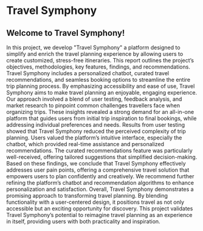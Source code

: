 # Travel Symphony
## Welcome to Travel Symphony!

In this project, we develop "Travel Symphony" a platform designed to simplify and enrich the travel planning experience by allowing users to create customized, stress-free itineraries. This report outlines the project’s objectives, methodologies, key features, findings, and recommendations. Travel Symphony includes a personalized chatbot, curated travel recommendations, and seamless booking options to streamline the entire trip planning process. By emphasizing accessibility and ease of use, Travel Symphony aims to make travel planning an enjoyable, engaging experience.
Our approach involved a blend of user testing, feedback analysis, and market research to pinpoint common challenges travellers face when organizing trips. These insights revealed a strong demand for an all-in-one platform that guides users from initial trip inspiration to final bookings, while addressing individual preferences and needs.
Results from user testing showed that Travel Symphony reduced the perceived complexity of trip planning. Users valued the platform’s intuitive interface, especially the chatbot, which provided real-time assistance and personalized recommendations. The curated recommendations feature was particularly well-received, offering tailored suggestions that simplified decision-making.
Based on these findings, we conclude that Travel Symphony effectively addresses user pain points, offering a comprehensive travel solution that empowers users to plan confidently and creatively. We recommend further refining the platform’s chatbot and recommendation algorithms to enhance personalization and satisfaction.
Overall, Travel Symphony demonstrates a promising approach to transforming travel planning. By blending functionality with a user-centered design, it positions travel as not only accessible but an exciting opportunity for discovery. This project validates Travel Symphony’s potential to reimagine travel planning as an experience in itself, providing users with both practicality and inspiration.
